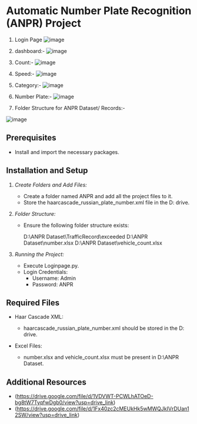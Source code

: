# Automatic Number Plate Recognition (ANPR) Project

1) Login Page
   ![image](https://github.com/gauravtanpure/Vehicle-recognization/assets/147535321/ac3ea894-10f9-4f53-ac1f-74dbb5e1bfe3)
 
2) dashboard:-
![image](https://github.com/gauravtanpure/Vehicle-recognization/assets/147535321/6fe720b8-6e61-443a-9816-2fc770b48789)

3) Count:-
![image](https://github.com/gauravtanpure/Vehicle-recognization/assets/147535321/17c2bb31-0730-438b-a7ec-a77aea43e8b9)

4) Speed:-
![image](https://github.com/gauravtanpure/Vehicle-recognization/assets/147535321/92ead0b1-c9d7-47e8-b433-5e4a857f065f)

5) Category:-
![image](https://github.com/gauravtanpure/Vehicle-recognization/assets/147535321/e44578e6-7e06-4755-a8e3-57bb22c57c6b)

6) Number Plate:-
![image](https://github.com/gauravtanpure/Vehicle-recognization/assets/147535321/410fd9ad-f23b-4686-86f3-51013a293cc8)

7) Folder Structure for ANPR Dataset/ Records:-
   
![image](https://github.com/gauravtanpure/Vehicle-recognization/assets/147535321/fa17a0ea-1c38-4112-bcb3-ebcba895f5db)




## Prerequisites

- Install and import the necessary packages.

## Installation and Setup

1. *Create Folders and Add Files:*
   - Create a folder named ANPR and add all the project files to it.
   - Store the haarcascade_russian_plate_number.xml file in the D: drive.

2. *Folder Structure:*
   - Ensure the following folder structure exists:
     
     D:\ANPR Dataset\TrafficRecord\exceeded
     D:\ANPR Dataset\number.xlsx
     D:\ANPR Dataset\vehicle_count.xlsx
     

3. *Running the Project:*
   - Execute Loginpage.py.
   - Login Credentials:
     - Username: Admin
     - Password: ANPR

## Required Files

- Haar Cascade XML:
  - haarcascade_russian_plate_number.xml should be stored in the D: drive.

- Excel Files:
  - number.xlsx and vehicle_count.xlsx must be present in D:\ANPR Dataset\.

## Additional Resources

- (https://drive.google.com/file/d/1VDVWT-PCWLhATOeD-bg8tW7TyqfwDgb0/view?usp=drive_link)
- (https://drive.google.com/file/d/1Fx40zc2cMEUkHk5wMWQJkIVrDUan12SW/view?usp=drive_link)
